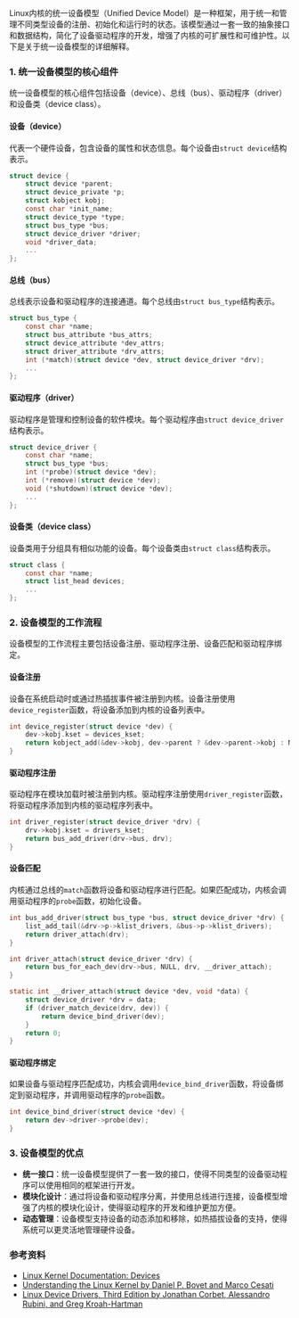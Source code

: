Linux内核的统一设备模型（Unified Device Model）是一种框架，用于统一和管理不同类型设备的注册、初始化和运行时的状态。该模型通过一套一致的抽象接口和数据结构，简化了设备驱动程序的开发，增强了内核的可扩展性和可维护性。以下是关于统一设备模型的详细解释。

### 1. 统一设备模型的核心组件

统一设备模型的核心组件包括设备（device）、总线（bus）、驱动程序（driver）和设备类（device class）。

#### 设备（device）
代表一个硬件设备，包含设备的属性和状态信息。每个设备由`struct device`结构表示。

```c
struct device {
    struct device *parent;
    struct device_private *p;
    struct kobject kobj;
    const char *init_name;
    struct device_type *type;
    struct bus_type *bus;
    struct device_driver *driver;
    void *driver_data;
    ...
};
```

#### 总线（bus）
总线表示设备和驱动程序的连接通道。每个总线由`struct bus_type`结构表示。

```c
struct bus_type {
    const char *name;
    struct bus_attribute *bus_attrs;
    struct device_attribute *dev_attrs;
    struct driver_attribute *drv_attrs;
    int (*match)(struct device *dev, struct device_driver *drv);
    ...
};
```

#### 驱动程序（driver）
驱动程序是管理和控制设备的软件模块。每个驱动程序由`struct device_driver`结构表示。

```c
struct device_driver {
    const char *name;
    struct bus_type *bus;
    int (*probe)(struct device *dev);
    int (*remove)(struct device *dev);
    void (*shutdown)(struct device *dev);
    ...
};
```

#### 设备类（device class）
设备类用于分组具有相似功能的设备。每个设备类由`struct class`结构表示。

```c
struct class {
    const char *name;
    struct list_head devices;
    ...
};
```

### 2. 设备模型的工作流程

设备模型的工作流程主要包括设备注册、驱动程序注册、设备匹配和驱动程序绑定。

#### 设备注册
设备在系统启动时或通过热插拔事件被注册到内核。设备注册使用`device_register`函数，将设备添加到内核的设备列表中。

```c
int device_register(struct device *dev) {
    dev->kobj.kset = devices_kset;
    return kobject_add(&dev->kobj, dev->parent ? &dev->parent->kobj : NULL, dev->init_name);
}
```

#### 驱动程序注册
驱动程序在模块加载时被注册到内核。驱动程序注册使用`driver_register`函数，将驱动程序添加到内核的驱动程序列表中。

```c
int driver_register(struct device_driver *drv) {
    drv->kobj.kset = drivers_kset;
    return bus_add_driver(drv->bus, drv);
}
```

#### 设备匹配
内核通过总线的`match`函数将设备和驱动程序进行匹配。如果匹配成功，内核会调用驱动程序的`probe`函数，初始化设备。

```c
int bus_add_driver(struct bus_type *bus, struct device_driver *drv) {
    list_add_tail(&drv->p->klist_drivers, &bus->p->klist_drivers);
    return driver_attach(drv);
}

int driver_attach(struct device_driver *drv) {
    return bus_for_each_dev(drv->bus, NULL, drv, __driver_attach);
}

static int __driver_attach(struct device *dev, void *data) {
    struct device_driver *drv = data;
    if (driver_match_device(drv, dev)) {
        return device_bind_driver(dev);
    }
    return 0;
}
```

#### 驱动程序绑定
如果设备与驱动程序匹配成功，内核会调用`device_bind_driver`函数，将设备绑定到驱动程序，并调用驱动程序的`probe`函数。

```c
int device_bind_driver(struct device *dev) {
    return dev->driver->probe(dev);
}
```

### 3. 设备模型的优点

- **统一接口**：统一设备模型提供了一套一致的接口，使得不同类型的设备驱动程序可以使用相同的框架进行开发。
- **模块化设计**：通过将设备和驱动程序分离，并使用总线进行连接，设备模型增强了内核的模块化设计，使得驱动程序的开发和维护更加方便。
- **动态管理**：设备模型支持设备的动态添加和移除，如热插拔设备的支持，使得系统可以更灵活地管理硬件设备。

### 参考资料

- [Linux Kernel Documentation: Devices](https://www.kernel.org/doc/html/latest/driver-api/driver-model/index.html)
- [Understanding the Linux Kernel by Daniel P. Bovet and Marco Cesati](https://www.amazon.com/Understanding-Linux-Kernel-Daniel-Bovet/dp/0596005652)
- [Linux Device Drivers, Third Edition by Jonathan Corbet, Alessandro Rubini, and Greg Kroah-Hartman](https://lwn.net/Kernel/LDD3/)